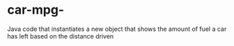# car-mpg-
Java code that instantiates a new object that shows the amount of fuel a car has left based on the distance driven
